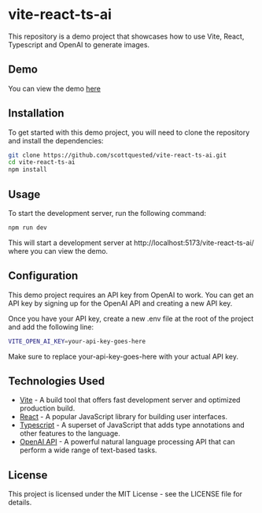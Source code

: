 # vite-react-ts-ai

This repository is a demo project that showcases how to use Vite, React, Typescript and OpenAI to generate images. 

## Demo
You can view the demo [here](https://scottquested.github.io/vite-react-ts-ai/)

## Installation

To get started with this demo project, you will need to clone the repository and install the dependencies:

```bash
git clone https://github.com/scottquested/vite-react-ts-ai.git
cd vite-react-ts-ai
npm install
```

## Usage

To start the development server, run the following command:

```bash
npm run dev
```

This will start a development server at http://localhost:5173/vite-react-ts-ai/ where you can view the demo.

## Configuration

This demo project requires an API key from OpenAI to work. You can get an API key by signing up for the OpenAI API and creating a new API key.

Once you have your API key, create a new .env file at the root of the project and add the following line:

```bash
VITE_OPEN_AI_KEY=your-api-key-goes-here
```

Make sure to replace your-api-key-goes-here with your actual API key.

## Technologies Used

- [Vite](https://vitejs.dev/) - A build tool that offers fast development server and optimized production build.
- [React](https://reactjs.org/) - A popular JavaScript library for building user interfaces.
- [Typescript](https://www.typescriptlang.org/) - A superset of JavaScript that adds type annotations and other features to the language.
- [OpenAI API](https://openai.com/) - A powerful natural language processing API that can perform a wide range of text-based tasks.

## License

This project is licensed under the MIT License - see the LICENSE file for details.
